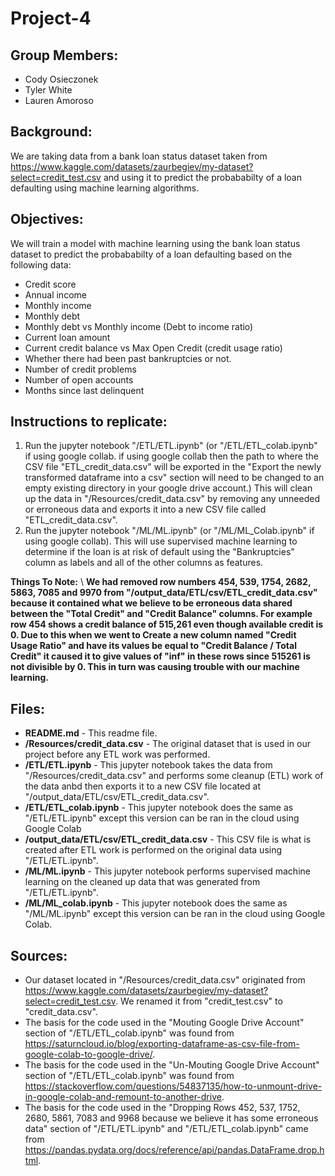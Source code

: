 # Project-4
## **Group Members:**
- Cody Osieczonek
- Tyler White
- Lauren Amoroso

## **Background:**
We are taking data from a bank loan status dataset taken from https://www.kaggle.com/datasets/zaurbegiev/my-dataset?select=credit_test.csv and using it to predict the probababilty of a loan defaulting using machine learning algorithms.

## **Objectives:**
We will train a model with machine learning using the bank loan status dataset to predict the probababilty of a loan defaulting based on the following data:
- Credit score
- Annual income
- Monthly income
- Monthly debt
- Monthly debt vs Monthly income (Debt to income ratio)
- Current loan amount
- Current credit balance vs Max Open Credit (credit usage ratio)
- Whether there had been past bankruptcies or not.
- Number of credit problems
- Number of open accounts
- Months since last delinquent

## **Instructions to replicate:**
1. Run the jupyter notebook "/ETL/ETL.ipynb" (or "/ETL/ETL_colab.ipynb" if using google collab. if using google collab then the path to where the CSV file "ETL_credit_data.csv" will be exported in the "Export the newly transformed dataframe into a csv" section will need to be changed to an empty existing directory in your google drive account.) This will clean up the data in "/Resources/credit_data.csv" by removing any unneeded or erroneous data and exports it into a new CSV file called "ETL_credit_data.csv".
2. Run the jupyter notebook "/ML/ML.ipynb" (or "/ML/ML_Colab.ipynb" if using google collab). This will use supervised machine learning to determine if the loan is at risk of default using the "Bankruptcies" column as labels and all of the other columns as features.

**Things To Note:**  \\
**We had removed row numbers 454, 539, 1754, 2682, 5863, 7085 and 9970 from "/output_data/ETL/csv/ETL_credit_data.csv" because it contained what we believe to be erroneous data shared between the "Total Credit" and "Credit Balance" columns. For example row 454 shows a credit balance of 515,261 even though available credit is 0. Due to this when we went to Create a new column named "Credit Usage Ratio" and have its values be equal to "Credit Balance / Total Credit" it caused it to give values of "inf" in these rows since 515261 is not divisible by 0. This in turn was causing trouble with our machine learning.**

## **Files:**
- **README.md** - This readme file.
- **/Resources/credit_data.csv** - The original dataset that is used in our project before any ETL work was performed.
- **/ETL/ETL.ipynb** - This jupyter notebook takes the data from "/Resources/credit_data.csv" and performs some cleanup (ETL) work of the data anbd then exports it to a new CSV file located at "/output_data/ETL/csv/ETL_credit_data.csv".
- **/ETL/ETL_colab.ipynb** - This jupyter notebook does the same as "/ETL/ETL.ipynb" except this version can be ran in the cloud using Google Colab
- **/output_data/ETL/csv/ETL_credit_data.csv** - This CSV file is what is created after ETL work is performed on the original data using "/ETL/ETL.ipynb".
- **/ML/ML.ipynb** - This jupyter notebook performs supervised machine learning on the cleaned up data that was generated from "/ETL/ETL.ipynb".
- **/ML/ML_colab.ipynb** - This jupyter notebook does the same as "/ML/ML.ipynb" except this version can be ran in the cloud using Google Colab.

## **Sources:**
- Our dataset located in "/Resources/credit_data.csv" originated from https://www.kaggle.com/datasets/zaurbegiev/my-dataset?select=credit_test.csv. We renamed it from "credit_test.csv" to "credit_data.csv".
- The basis for the code used in the "Mouting Google Drive Account" section of "/ETL/ETL_colab.ipynb" was found from https://saturncloud.io/blog/exporting-dataframe-as-csv-file-from-google-colab-to-google-drive/.
- The basis for the code used in the "Un-Mouting Google Drive Account" section of "/ETL/ETL_colab.ipynb" was found from https://stackoverflow.com/questions/54837135/how-to-unmount-drive-in-google-colab-and-remount-to-another-drive.
- The basis for the code used in the "Dropping Rows 452, 537, 1752, 2680, 5861, 7083 and 9968 because we believe it has some erroneous data" section of "/ETL/ETL.ipynb" and "/ETL/ETL_colab.ipynb" came from https://pandas.pydata.org/docs/reference/api/pandas.DataFrame.drop.html.